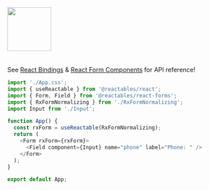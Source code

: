 <a href="https://stackblitz.com/edit/vitejs-vite-842mn1?file=src%2FApp.tsx" target="_blank" rel="noreferrer">
 <img src="/reactables/stackblitz.png" width="100" />
<a>

<br>
<br>

See <a href="/reactables/react/react-bindings">React Bindings</a> & <a href="/reactables/react/react-form-components">React Form Components</a> for API reference!

```typescript
import './App.css';
import { useReactable } from '@reactables/react';
import { Form, Field } from '@reactables/react-forms';
import { RxFormNormalizing } from './RxFormNormalizing';
import Input from './Input';

function App() {
  const rxForm = useReactable(RxFormNormalizing);
  return (
    <Form rxForm={rxForm}>
      <Field component={Input} name="phone" label="Phone: " />
    </Form>
  );
}

export default App;

```